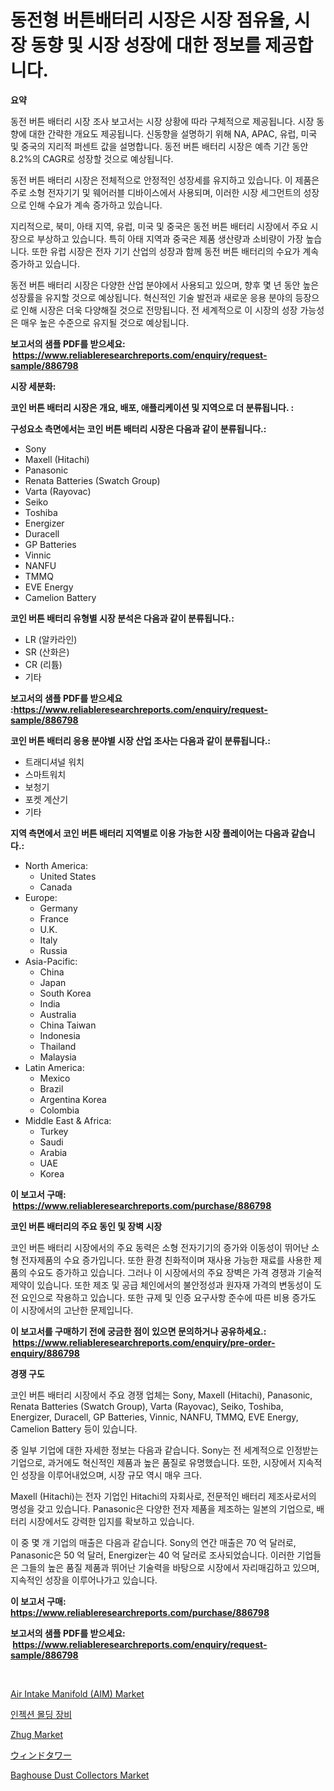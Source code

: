 <p><h1>동전형 버튼배터리 시장은 시장 점유율, 시장 동향 및 시장 성장에 대한 정보를 제공합니다.</h1></p><p><strong>요약</strong></p>
<p><p>동전 버튼 배터리 시장 조사 보고서는 시장 상황에 따라 구체적으로 제공됩니다. 시장 동향에 대한 간략한 개요도 제공됩니다. 신동향을 설명하기 위해 NA, APAC, 유럽, 미국 및 중국의 지리적 퍼센트 값을 설명합니다. 동전 버튼 배터리 시장은 예측 기간 동안 8.2%의 CAGR로 성장할 것으로 예상됩니다.</p><p>동전 버튼 배터리 시장은 전체적으로 안정적인 성장세를 유지하고 있습니다. 이 제품은 주로 소형 전자기기 및 웨어러블 디바이스에서 사용되며, 이러한 시장 세그먼트의 성장으로 인해 수요가 계속 증가하고 있습니다. </p><p>지리적으로, 북미, 아태 지역, 유럽, 미국 및 중국은 동전 버튼 배터리 시장에서 주요 시장으로 부상하고 있습니다. 특히 아태 지역과 중국은 제품 생산량과 소비량이 가장 높습니다. 또한 유럽 시장은 전자 기기 산업의 성장과 함께 동전 버튼 배터리의 수요가 계속 증가하고 있습니다.</p><p>동전 버튼 배터리 시장은 다양한 산업 분야에서 사용되고 있으며, 향후 몇 년 동안 높은 성장률을 유지할 것으로 예상됩니다. 혁신적인 기술 발전과 새로운 응용 분야의 등장으로 인해 시장은 더욱 다양해질 것으로 전망됩니다. 전 세계적으로 이 시장의 성장 가능성은 매우 높은 수준으로 유지될 것으로 예상됩니다.</p></p>
<p><strong>보고서의 샘플 PDF를 받으세요: &nbsp;<a href="https://www.reliableresearchreports.com/enquiry/request-sample/886798">https://www.reliableresearchreports.com/enquiry/request-sample/886798</a></strong></p>
<p><strong>시장 세분화:</strong></p>
<p><strong> 코인 버튼 배터리 시장은 개요, 배포, 애플리케이션 및 지역으로 더 분류됩니다. :</strong></p>
<p><strong>구성요소 측면에서는 코인 버튼 배터리 시장은 다음과 같이 분류됩니다.:</strong></p>
<p><ul><li>Sony</li><li>Maxell (Hitachi)</li><li>Panasonic</li><li>Renata Batteries (Swatch Group)</li><li>Varta (Rayovac)</li><li>Seiko</li><li>Toshiba</li><li>Energizer</li><li>Duracell</li><li>GP Batteries</li><li>Vinnic</li><li>NANFU</li><li>TMMQ</li><li>EVE Energy</li><li>Camelion Battery</li></ul></p>
<p><strong> 코인 버튼 배터리 유형별 시장 분석은 다음과 같이 분류됩니다.:</strong></p>
<p><ul><li>LR (알카라인)</li><li>SR (산화은)</li><li>CR (리튬)</li><li>기타</li></ul></p>
<p><strong>보고서의 샘플 PDF를 받으세요 :<a href="https://www.reliableresearchreports.com/enquiry/request-sample/886798">https://www.reliableresearchreports.com/enquiry/request-sample/886798</a></strong></p>
<p><strong> 코인 버튼 배터리 응용 분야별 시장 산업 조사는 다음과 같이 분류됩니다.:</strong></p>
<p><ul><li>트래디셔널 워치</li><li>스마트워치</li><li>보청기</li><li>포켓 계산기</li><li>기타</li></ul></p>
<p><strong>지역 측면에서 코인 버튼 배터리 지역별로 이용 가능한 시장 플레이어는 다음과 같습니다.:</strong></p>
<p><ul>
    <li>
        North America:
        <ul>
            <li>United States</li>
            <li>Canada</li>
        </ul>
    </li>
    <li>
        Europe:
        <ul>
            <li>Germany</li>
            <li>France</li>
            <li>U.K.</li>
            <li>Italy</li>
            <li>Russia</li>
        </ul>
    </li>
    <li>
        Asia-Pacific:
        <ul>
            <li>China</li>
            <li>Japan</li>
            <li>South Korea</li>
            <li>India</li>
            <li>Australia</li>
            <li>China Taiwan</li>
            <li>Indonesia</li>
            <li>Thailand</li>
            <li>Malaysia</li>
        </ul>
    </li>
    <li>
        Latin America:
        <ul>
            <li>Mexico</li>
            <li>Brazil</li>
            <li>Argentina Korea</li>
            <li>Colombia</li>
        </ul>
    </li>
    <li>
        Middle East & Africa:
        <ul>
            <li>Turkey</li>
            <li>Saudi</li>
            <li>Arabia</li>
            <li>UAE</li>
            <li>Korea</li>
        </ul>
    </li>
    </ul></p>
<p><strong>이 보고서 구매: &nbsp;<a href="https://www.reliableresearchreports.com/purchase/886798">https://www.reliableresearchreports.com/purchase/886798</a></strong></p>
<p><strong>코인 버튼 배터리의 주요 동인 및 장벽 시장</strong></p>
<p><p>코인 버튼 배터리 시장에서의 주요 동력은 소형 전자기기의 증가와 이동성이 뛰어난 소형 전자제품의 수요 증가입니다. 또한 환경 친화적이며 재사용 가능한 재료를 사용한 제품의 수요도 증가하고 있습니다. 그러나 이 시장에서의 주요 장벽은 가격 경쟁과 기술적 제약이 있습니다. 또한 제조 및 공급 체인에서의 불안정성과 원자재 가격의 변동성이 도전 요인으로 작용하고 있습니다. 또한 규제 및 인증 요구사항 준수에 따른 비용 증가도 이 시장에서의 고난한 문제입니다.</p></p>
<p><strong>이 보고서를 구매하기 전에 궁금한 점이 있으면 문의하거나 공유하세요.: &nbsp;<a href="https://www.reliableresearchreports.com/enquiry/pre-order-enquiry/886798">https://www.reliableresearchreports.com/enquiry/pre-order-enquiry/886798</a></strong></p>
<p><strong>경쟁 구도</strong></p>
<p><p>코인 버튼 배터리 시장에서 주요 경쟁 업체는 Sony, Maxell (Hitachi), Panasonic, Renata Batteries (Swatch Group), Varta (Rayovac), Seiko, Toshiba, Energizer, Duracell, GP Batteries, Vinnic, NANFU, TMMQ, EVE Energy, Camelion Battery 등이 있습니다. </p><p>중 일부 기업에 대한 자세한 정보는 다음과 같습니다. Sony는 전 세계적으로 인정받는 기업으로, 과거에도 혁신적인 제품과 높은 품질로 유명했습니다. 또한, 시장에서 지속적인 성장을 이루어내었으며, 시장 규모 역시 매우 크다.</p><p>Maxell (Hitachi)는 전자 기업인 Hitachi의 자회사로, 전문적인 배터리 제조사로서의 명성을 갖고 있습니다. Panasonic은 다양한 전자 제품을 제조하는 일본의 기업으로, 배터리 시장에서도 강력한 입지를 확보하고 있습니다. </p><p>이 중 몇 개 기업의 매출은 다음과 같습니다. Sony의 연간 매출은 70 억 달러로, Panasonic은 50 억 달러, Energizer는 40 억 달러로 조사되었습니다. 이러한 기업들은 그들의 높은 품질 제품과 뛰어난 기술력을 바탕으로 시장에서 자리매김하고 있으며, 지속적인 성장을 이루어나가고 있습니다.</p></p>
<p><strong>이 보고서 구매: &nbsp; <a href="https://www.reliableresearchreports.com/purchase/886798">https://www.reliableresearchreports.com/purchase/886798</a></strong></p>
<p><strong>보고서의 샘플 PDF를 받으세요: &nbsp;<a href="https://www.reliableresearchreports.com/enquiry/request-sample/886798">https://www.reliableresearchreports.com/enquiry/request-sample/886798</a></strong><strong></strong></p>
<p>&nbsp;</p>
<p><p><a href="https://issuu.com/reportprime-2/docs/air-intake-manifold-aim-market-size-2030.pptx">Air Intake Manifold (AIM) Market</a></p><p><a href="https://github.com/hxzi07639916/Market-Research-Report-List-1/blob/main/705149116131.md">인젝션 몰딩 장비</a></p><p><a href="https://github.com/mabutironaldo/Market-Research-Report-List-4/blob/main/zhug-market.md">Zhug Market</a></p><p><a href="https://github.com/dadanedu33/Market-Research-Report-List-1/blob/main/758392017496.md">ウィンドタワー</a></p><p><a href="https://view.publitas.com/reportprime-1/baghouse-dust-collectors-market-size-and-growth-market-segmentation-regional-and-country-breakdowns-and-market-trends-for-period-from-2024-2031/">Baghouse Dust Collectors Market</a></p></p>